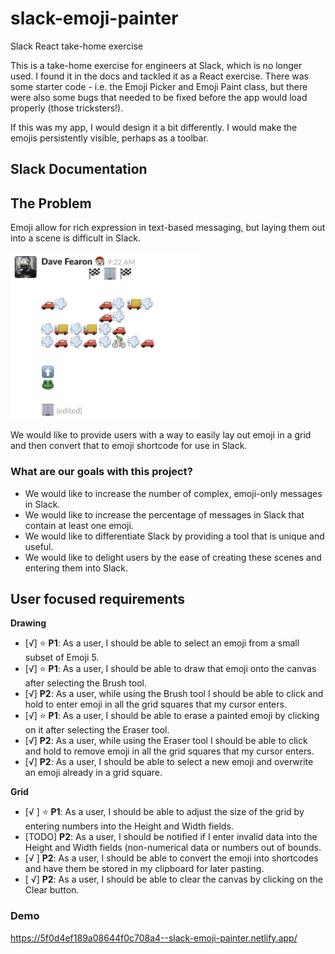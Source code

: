 # slack-emoji-painter

Slack React take-home exercise

This is a take-home exercise for engineers at Slack, which is no longer used. I found it in the docs and tackled it as a React exercise. There was some starter code - i.e. the Emoji Picker and Emoji Paint class, but there were also some bugs that needed to be fixed before the app would load properly (those tricksters!).

If this was my app, I would design it a bit differently. I would make the emojis persistently visible, perhaps as a toolbar.

## Slack Documentation

## The Problem

Emoji allow for rich expression in text-based messaging, but laying them out into a scene is difficult in Slack.

<img src="repo/example.png" alt="alt text" width="300">

We would like to provide users with a way to easily lay out emoji in a grid and then convert that to emoji shortcode for use in Slack.

### What are our goals with this project?

- We would like to increase the number of complex, emoji-only messages in Slack.
- We would like to increase the percentage of messages in Slack that contain at least one emoji.
- We would like to differentiate Slack by providing a tool that is unique and useful.
- We would like to delight users by the ease of creating these scenes and entering them into Slack.

## User focused requirements

**Drawing**

- [√] :star: **P1**: As a user, I should be able to select an emoji from a small subset of Emoji 5.
- [√] :star: **P1**: As a user, I should be able to draw that emoji onto the canvas after selecting the Brush tool.
- [√] **P2**: As a user, while using the Brush tool I should be able to click and hold to enter emoji in all the grid squares that my cursor enters.
- [√] :star: **P1**: As a user, I should be able to erase a painted emoji by clicking on it after selecting the Eraser tool.
- [√] **P2**: As a user, while using the Eraser tool I should be able to click and hold to remove emoji in all the grid squares that my cursor enters.
- [√] **P2**: As a user, I should be able to select a new emoji and overwrite an emoji already in a grid square.

**Grid**

- [√ ] :star: **P1**: As a user, I should be able to adjust the size of the grid by entering numbers into the Height and Width fields.
- [TODO] **P2**: As a user, I should be notified if I enter invalid data into the Height and Width fields (non-numerical data or numbers out of bounds.
- [√ ] **P2**: As a user, I should be able to convert the emoji into shortcodes and have them be stored in my clipboard for later pasting.
- [ √] **P2**: As a user, I should be able to clear the canvas by clicking on the Clear button.

### Demo

https://5f0d4ef189a08644f0c708a4--slack-emoji-painter.netlify.app/
